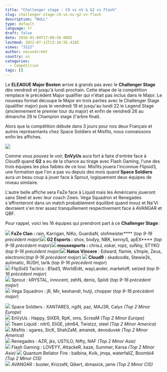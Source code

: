 ```yaml
---
title: "Challenger stage : C9 vs nV & G2 vs Flash"
slug: challenger-stage-c9-vs-nv-g2-vs-flash
description: "NULL"
type: default
language: fr
draft: false
date: 2018-01-09T17:00:58.000Z
lastmod: 2022-07-12T13:16:55.418Z
views: "3122"
author: neLendirekt
country: us
categories:
  - Compétition
tags: []
---
```

Le **ELEAGUE Major Boston** arrive à grands pas avec le **Challenger Stage** dès vendredi et jusqu'à lundi prochain. Cette étape de la compétition remplace le précédent Major qualifier qui n'était pas inclus dans le Major. Le nouveau format découpe le Major en trois parties avec le Challenger Stage (qualifier major) puis le vendredi 19 et jusqu'au lundi 22 le Legend Stage (anciennement le premier tour du major) et enfin de vendredi 26 au dimanche 28 le Champion stage (l'arbre final).

Alors que la compétition débute dans 3 jours pour nos deux Français et autres représentants chez Space Soldiers et Misfits, nous connaissons enfin les affiches. 

![](/images/articles/5a54e4da87684/images/LSZgQZzGqxwuvQWkTRBfSJgwVwnvWSICOC6G4Nfe.png)

Comme vous pouvez le voir, **EnVyUs** aura fort à faire d'entrée face à Cloud9 quand **G2** a eu de la chance au tirage avec Flash Gaming, l'une des trois équipes les plus faibles de ce tour. Misfits jouera l'inconnue Flipsid3, une formation que l'on a pas vu depuis des mois quand **Space Soldiers** aura un beau coup à jouer face à Sprout, logiquement deux équipes de niveau similaire. 

L'autre belle affiche sera FaZe face à Liquid mais les Américains joueront sans Steel et avec leur coach Zews. Vega Squadron et Renegades s'affronteront dans un match probablement équilibré quand mouz et Na'Vi devraient s'en tirer assez tranquillement respectivement face à AVANGAR et QBF.

Pour rappel, voici les 16 équipes qui prendront part à ce **Challenger Stage** :

**![](/images/countries/eu.svg) FaZe Clan :** rain, Karrigan, NiKo, GuardiaN, olofmeister**⁠** (_top 9-16 précédent major_)**![](/images/countries/fr.svg) G2 Esports :** shox, bodyy, NBK, kennyS, apEX**⁠** (_top 9-16 précédent major_)**![](/images/countries/eu.svg) mousesports :** chrisJ, oskar, ropz, suNny, STYKO (_top 9-16 précédent major_)**![](/images/countries/ua.svg) Natus Vincere** : Edward, flamie, s1mple, Zeus, electronic⁠(_top 9-16 précédent major_) **![](/images/countries/us.svg) Cloud9 :** skadoodle, Stewie2k, autimatic, RUSH, tarik⁠ (_top 9-16 précédent major_)  
![](/images/countries/cs.svg) FlipSid3 Tactics : B1ad3, WorldEdit, wayLander, markeloff, seized⁠ (_top 9-16 précédent major_)  
![](/images/countries/de.svg) Sprout : ⁠kRYSTAL, innocent, zehN, denis, Spiidi (_top 9-16 précédent major_)  
![](/images/countries/ru.svg) Vega Squadron : jR, Mir, keshandr, hutji, chopper⁠ (_top 9-16 précédent major_)  
  
![](/images/countries/tr.svg) Space Soldiers : XANTARES, ngiN, paz, MAJ3R, Calyx⁠ _(Top 2 Minor Europe)_  
![](/images/countries/fr.svg) EnVyUs : Happy, SIXER, RpK, xms, ScreaM⁠ _(Top 2 Minor Europe)_  
![](/images/countries/us.svg) Team Liquid : nitr0, EliGE, jdm64, Twistzz, steel⁠ _(Top 2 Minor America)_  
![](/images/countries/us.svg) Misfits : sgares, SicK, ShahZaM, amanek, devoduvek⁠ _(Top 2 Minor America)_  
![](/images/countries/au.svg) Renegades : AZR, jks, USTILO, Nifty, NAF⁠ _(Top 2 Minor Asie)_  
![](/images/countries/cn.svg) Flash Gaming : LOVEYY, AttackeR, kaze, Summer, Karsa⁠ _(Top 2 Minor Asie)_ 
_![](/images/countries/ru.svg)_ Quantum Bellator Fire : balbina, Kvik, jmqa, waterfallZ, Boombi4⁠ _(Top 2 Minor CIS)_  
![](/images/countries/kz.svg) AVANGAR : buster, KrizzeN, Qikert, dimasick, jame⁠ _(Top 2 Minor CIS)_
